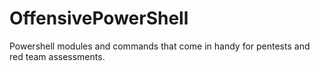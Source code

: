 # OffensivePowerShell
Powershell modules and commands that come in handy for pentests and red team assessments. 
